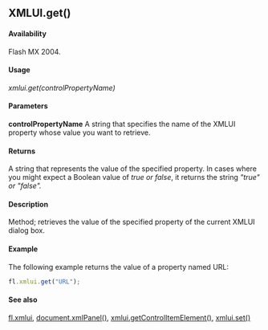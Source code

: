 ## XMLUI.get()

#### Availability

Flash MX 2004.

#### Usage

*xmlui.get(controlPropertyName)*

#### Parameters

**controlPropertyName** A string that specifies the name of the XMLUI property whose value you want to retrieve.

#### Returns

A string that represents the value of the specified property. In cases where you might expect a Boolean value of *true
or false*, it returns the string *"true" or "false".*

#### Description

Method; retrieves the value of the specified property of the current XMLUI dialog box.

#### Example

The following example returns the value of a property named URL: 

```javascript
fl.xmlui.get("URL");

```
#### See also

[fl.xmlui](../flash_object_(fl)/fl81.md), [document.xmlPanel()](../Document_object/docu6198.md), [xmlui.getControlItemElement()](../XMLUI_object/xmlui3.md), [xmlui.set()](../XMLUI_object/xmlui6.md)

<span id="xmlui.getControlItemElement()" class="anchor"></span>
